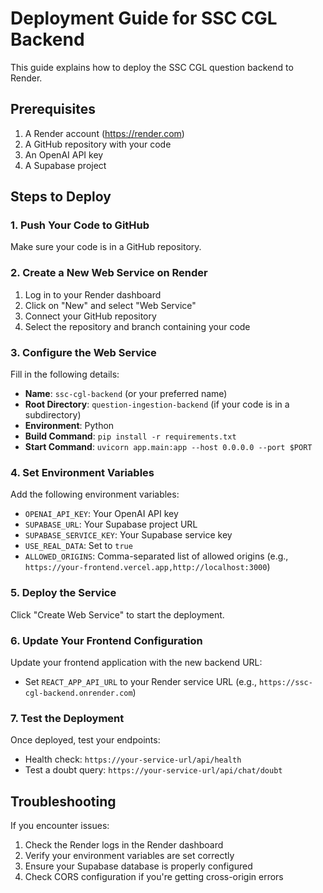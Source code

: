 # Deployment Guide for SSC CGL Backend

This guide explains how to deploy the SSC CGL question backend to Render.

## Prerequisites

1. A Render account (https://render.com)
2. A GitHub repository with your code
3. An OpenAI API key
4. A Supabase project

## Steps to Deploy

### 1. Push Your Code to GitHub

Make sure your code is in a GitHub repository.

### 2. Create a New Web Service on Render

1. Log in to your Render dashboard
2. Click on "New" and select "Web Service"
3. Connect your GitHub repository
4. Select the repository and branch containing your code

### 3. Configure the Web Service

Fill in the following details:
- **Name**: `ssc-cgl-backend` (or your preferred name)
- **Root Directory**: `question-ingestion-backend` (if your code is in a subdirectory)
- **Environment**: Python
- **Build Command**: `pip install -r requirements.txt`
- **Start Command**: `uvicorn app.main:app --host 0.0.0.0 --port $PORT`

### 4. Set Environment Variables

Add the following environment variables:
- `OPENAI_API_KEY`: Your OpenAI API key
- `SUPABASE_URL`: Your Supabase project URL
- `SUPABASE_SERVICE_KEY`: Your Supabase service key
- `USE_REAL_DATA`: Set to `true`
- `ALLOWED_ORIGINS`: Comma-separated list of allowed origins (e.g., `https://your-frontend.vercel.app,http://localhost:3000`)

### 5. Deploy the Service

Click "Create Web Service" to start the deployment.

### 6. Update Your Frontend Configuration

Update your frontend application with the new backend URL:
- Set `REACT_APP_API_URL` to your Render service URL (e.g., `https://ssc-cgl-backend.onrender.com`)

### 7. Test the Deployment

Once deployed, test your endpoints:
- Health check: `https://your-service-url/api/health`
- Test a doubt query: `https://your-service-url/api/chat/doubt`

## Troubleshooting

If you encounter issues:
1. Check the Render logs in the Render dashboard
2. Verify your environment variables are set correctly
3. Ensure your Supabase database is properly configured
4. Check CORS configuration if you're getting cross-origin errors 